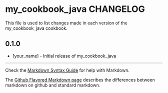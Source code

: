 # my_cookbook_java CHANGELOG

This file is used to list changes made in each version of the my_cookbook_java cookbook.

## 0.1.0
- [your_name] - Initial release of my_cookbook_java

- - -
Check the [Markdown Syntax Guide](http://daringfireball.net/projects/markdown/syntax) for help with Markdown.

The [Github Flavored Markdown page](http://github.github.com/github-flavored-markdown/) describes the differences between markdown on github and standard markdown.
